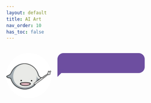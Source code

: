 ```yaml
---
layout: default
title: AI Art
nav_order: 10
has_toc: false
---
```

<style>
  .tutor-bubble {
    display: flex;
    align-items: flex-start;
    gap: 1rem;
    margin: 2rem 0;
    opacity: 0;
    transform: translateX(-30px);
    animation: slideFadeIn 0.6s ease-out forwards;
  }

  .tutor-bubble:nth-of-type(2) { animation-delay: 0.2s; }

  .tutor-bubble img {
    width: 120px;
    border-radius: 50%;
    flex-shrink: 0;
  }

  .assistant-bubble {
    background-color: #6d4ea0;
    color: #ffffff;
    border-radius: 1rem;
    border-bottom-left-radius: 0;
    position: relative;
    padding: 1rem;
    max-width: 700px;
    min-width: 200px; /* Minimum width to prevent shrinking too much */
    width: auto;
    line-height: 1.5;
    font-style: normal;
    opacity: 0;
    transform: translateX(-30px);
    animation: slideFadeInText 0.6s ease-out forwards;
    animation-delay: 0.6s;
    word-wrap: break-word;
    overflow-wrap: break-word;
    white-space: normal;
    word-break: break-word; /* Ensure text wraps inside bubble */
  }

  .assistant-bubble::after {
    content: '';
    position: absolute;
    left: 0;
    bottom: -10px;
    width: 20px;
    height: 20px;
    background-color: #6d4ea0;
    clip-path: polygon(0 0, 100% 0, 0 100%);
  }

  @keyframes slideFadeIn {
    to {
      opacity: 1;
      transform: translateX(0);
    }
  }

  @keyframes slideFadeInText {
    to {
      opacity: 1;
      transform: translateX(0);
    }
  }

  .typewriter {
    border-right: 2px solid white;
    display: inline-block;
    white-space: pre-wrap;
    word-break: break-word;
    animation: blink 0.8s step-end infinite;
  }

  @keyframes blink {
    0%, 100% { border-color: transparent; }
    50% { border-color: white; }
  }
</style>

<div class="tutor-bubble">
  <img src="/assets/ghostchan.png" alt="Ghost-chan">
  <div class="assistant-bubble">
    <span class="typewriter" id="typewriter1"></span>
  </div>
</div>

<script>
  const message = `“Hey there! I'm Ghost-chan, and I'm here to help you master AI art. Let's get started!”`;
  const el = document.getElementById("typewriter1");

  let i = 0;
  function type() {
    if (i < message.length) {
      el.textContent += message.charAt(i);
      i++;
      setTimeout(type, 25);
    }
  }

  // Start typing after animation delay to sync with bubble animation
  setTimeout(type, 800);
</script>

